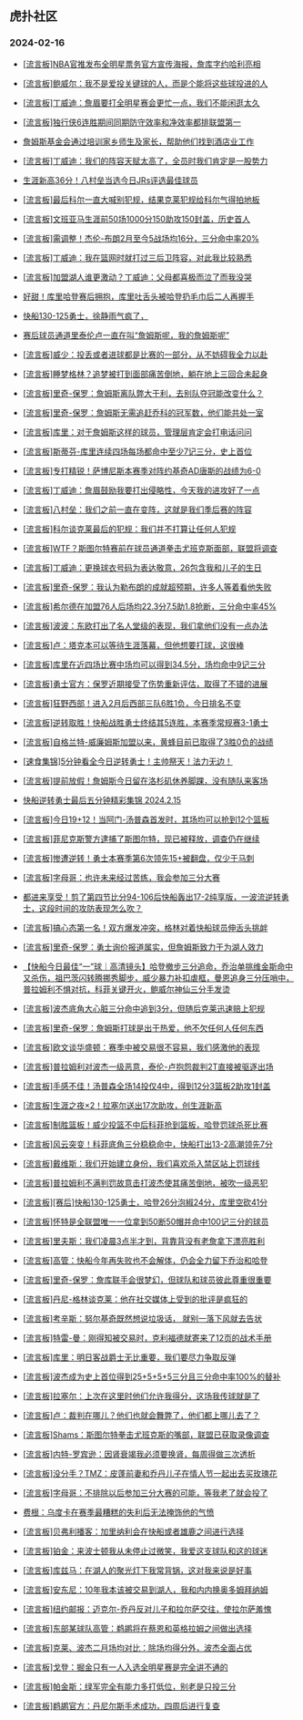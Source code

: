 ## 虎扑社区 
### 2024-02-16

+ [[流言板]NBA官推发布全明星票务官方宣传海报，詹库字约哈利亮相](https://bbs.hupu.com/624818076.html)

+ [[流言板]鲍威尔：我不是爱投关键球的人，而是个能将这些球投进的人](https://bbs.hupu.com/624817162.html)

+ [[流言板]丁威迪：詹眉要打全明星赛会更忙一点，我们不能闲逛太久](https://bbs.hupu.com/624817826.html)

+ [[流言板]独行侠6连胜期间同期防守效率和净效率都排联盟第一](https://bbs.hupu.com/624817120.html)

+ [詹姆斯基金会通过培训家乡师生及家长，帮助他们找到酒店业工作](https://bbs.hupu.com/624818459.html)

+ [[流言板]丁威迪：我们的阵容天赋太高了，全员时我们肯定是一股势力](https://bbs.hupu.com/624817572.html)

+ [生涯新高36分！八村垒当选今日JRs评选最佳球员](https://bbs.hupu.com/624815968.html)

+ [[流言板]最后科尔一直大喊别犯规，结果克莱犯规给科尔气得拍地板](https://bbs.hupu.com/624812492.html)

+ [[流言板]文班亚马生涯前50场1000分150助攻150封盖，历史首人](https://bbs.hupu.com/624817781.html)

+ [[流言板]需调整！杰伦-布朗2月至今5战场均16分，三分命中率20%](https://bbs.hupu.com/624818421.html)

+ [[流言板]丁威迪：我在篮网时就打过三后卫阵容，对此我比较熟悉](https://bbs.hupu.com/624817713.html)

+ [[流言板]加盟湖人谁更激动？丁威迪：父母都喜极而泣了而我没哭](https://bbs.hupu.com/624817388.html)

+ [好甜！库里哈登赛后拥抱，库里吐舌头被哈登扔毛巾后二人再握手](https://bbs.hupu.com/624813682.html)

+ [快船130-125勇士，徐静雨气疯了，](https://bbs.hupu.com/624814625.html)

+ [赛后球员通道里泰伦卢一直在叫“詹姆斯呢，我的詹姆斯呢”](https://bbs.hupu.com/624815566.html)

+ [[流言板]威少：投丢或者进球都是比赛的一部分，从不妨碍我全力以赴](https://bbs.hupu.com/624817224.html)

+ [[流言板]睡梦格林？追梦被打到面部痛苦倒地，躺在地上三回合未起身](https://bbs.hupu.com/624807896.html)

+ [[流言板]里奇-保罗：詹姆斯离队弊大于利，去别队夺冠能改变什么？](https://bbs.hupu.com/624815286.html)

+ [[流言板]里奇-保罗：詹姆斯无需追赶乔科的冠军数，他们能共处一室](https://bbs.hupu.com/624814945.html)

+ [[流言板]库里：对于詹姆斯这样的球员，管理层肯定会打电话问问](https://bbs.hupu.com/624814407.html)

+ [[流言板]斯蒂芬-库里连续四场每场都命中至少7记三分，史上首位](https://bbs.hupu.com/624817197.html)

+ [[流言板]专打精锐！萨博尼斯本赛季对阵约基奇AD唐斯的战绩为6-0](https://bbs.hupu.com/624817079.html)

+ [[流言板]丁威迪：詹眉鼓励我要打出侵略性，今天我的进攻好了一点](https://bbs.hupu.com/624817958.html)

+ [[流言板]八村垒：我们之前一直在变阵，这就是我们季后赛的阵容](https://bbs.hupu.com/624815474.html)

+ [[流言板]科尔谈克莱最后的犯规：我们并不打算让任何人犯规](https://bbs.hupu.com/624813877.html)

+ [[流言板]WTF？斯图尔特赛前在球员通道拳击尤班克斯面部，联盟将调查](https://bbs.hupu.com/624801369.html)

+ [[流言板]丁威迪：更换球衣号码为表达敬意，26包含我和儿子的生日](https://bbs.hupu.com/624817494.html)

+ [[流言板]里奇-保罗：我认为勒布朗的成就超预期，许多人等着看他失败](https://bbs.hupu.com/624818719.html)

+ [[流言板]希尔德在加盟76人后场均22.3分7.5助1.8抢断，三分命中率45%](https://bbs.hupu.com/624817491.html)

+ [[流言板]波波：东欧打出了名人堂级的表现，我们拿他们没有一点办法](https://bbs.hupu.com/624817823.html)

+ [[流言板]卢：塔克本可以等待生涯落幕，但他想要打球，这很棒](https://bbs.hupu.com/624818734.html)

+ [[流言板]库里在近四场比赛中场均可以得到34.5分，场均命中9记三分](https://bbs.hupu.com/624816986.html)

+ [[流言板]勇士官方：保罗近期接受了伤势重新评估，取得了不错的进展](https://bbs.hupu.com/624818108.html)

+ [[流言板]狂野西部！进入2月后西部三队6胜1负，今日排名不变](https://bbs.hupu.com/624812925.html)

+ [[流言板]逆转取胜！快船战胜勇士终结其5连胜，本赛季常规赛3-1勇士](https://bbs.hupu.com/624811195.html)

+ [[流言板]自格兰特-威廉姆斯加盟以来，黄蜂目前已取得了3胜0负的战绩](https://bbs.hupu.com/624815563.html)

+ [[速食集锦]5分钟看全今日逆转勇士！主帅祭天！法力无边！](https://bbs.hupu.com/624812975.html)

+ [[流言板]提前放假！詹姆斯今日留在洛杉矶休养脚踝，没有随队来客场](https://bbs.hupu.com/624817009.html)

+ [快船逆转勇士最后五分钟精彩集锦 2024.2.15](https://bbs.hupu.com/624812946.html)

+ [[流言板]今日19+12！当阿门-汤普森首发时，其场均可以抢到12个篮板](https://bbs.hupu.com/624817429.html)

+ [[流言板]菲尼克斯警方逮捕了斯图尔特，现已被释放，调查仍在继续](https://bbs.hupu.com/624812486.html)

+ [[流言板]惨遭逆转！勇士本赛季第6次领先15+被翻盘，仅少于马刺](https://bbs.hupu.com/624811683.html)

+ [[流言板]字母哥：也许未来经过苦练，我会参加三分大赛](https://bbs.hupu.com/624818981.html)

+ [都进来享受！剪了第四节比分94-106后快船轰出17-2纯享版，一波流逆转勇士，这段时间的攻防表现怎么吹？](https://bbs.hupu.com/624814325.html)

+ [[流言板]搞心态第一名！双方爆发冲突，格林对着快船球员伸舌头挑衅](https://bbs.hupu.com/624809650.html)

+ [[流言板]里奇-保罗：勇士询价报道属实，但詹姆斯致力于为湖人效力](https://bbs.hupu.com/624810693.html)

+ [【快船今日最佳“一”球｜高清镜头】哈登撤步三分追命，乔治单挑维金斯命中又杀伤，祖巴茨闪转腾挪秀脚步，威少暴力补扣虐框，曼恩追身三分压哨中，普拉姆利不惧对抗，科菲关键开火，鲍威尔神仙三分手发烫](https://bbs.hupu.com/624817692.html)

+ [[流言板]波杰底角大心脏三分命中追到3分，但随后克莱迅速赔上犯规](https://bbs.hupu.com/624810623.html)

+ [[流言板]里奇-保罗：詹姆斯打球是出于热爱，他不欠任何人任何东西](https://bbs.hupu.com/624814748.html)

+ [[流言板]欧文谈华盛顿：赛季中被交易很不容易，我们感激他的表现](https://bbs.hupu.com/624817358.html)

+ [[流言板]普拉姆利对波杰一级恶意，泰伦-卢抱怨裁判2T直接被驱逐出场](https://bbs.hupu.com/624809350.html)

+ [[流言板]手感不佳！汤普森全场14投仅4中，得到12分3篮板2助攻1封盖](https://bbs.hupu.com/624811684.html)

+ [[流言板]生涯之夜×2！拉塞尔送出17次助攻，创生涯新高](https://bbs.hupu.com/624810190.html)

+ [[流言板]制胜篮板！威少投篮不中后科菲抢到篮板，哈登罚球杀死比赛](https://bbs.hupu.com/624810734.html)

+ [[流言板]风云突变！科菲底角三分稳稳命中，快船打出13-2高潮领先7分](https://bbs.hupu.com/624810405.html)

+ [[流言板]戴维斯：我们开始建立身份，我们喜欢杀入禁区站上罚球线](https://bbs.hupu.com/624816483.html)

+ [[流言板]普拉姆利不满判罚故意击打波杰使其痛苦倒地，被吹一级恶犯](https://bbs.hupu.com/624809553.html)

+ [[流言板][赛后]快船130-125勇士，哈登26分泡椒24分，库里空砍41分](https://bbs.hupu.com/624811365.html)

+ [[流言板]怀特是全联盟唯一一位拿到50断50帽并命中100记三分的球员](https://bbs.hupu.com/624818261.html)

+ [[流言板]里夫斯：我们凌晨3点半才到，背靠背没有老詹拿下漂亮胜利](https://bbs.hupu.com/624816191.html)

+ [[流言板]高管：快船今年再失败也不会解体，仍会全力留下乔治和哈登](https://bbs.hupu.com/624819365.html)

+ [[流言板]里奇-保罗：詹库联手会很梦幻，但球队和球员彼此尊重很重要](https://bbs.hupu.com/624818938.html)

+ [[流言板]丹尼-格林谈克莱：他在社交媒体上受到的批评是疯狂的](https://bbs.hupu.com/624819280.html)

+ [[流言板]考辛斯：努尔基奇既然想说垃圾话， 就别一落下风就去告状](https://bbs.hupu.com/624819288.html)

+ [[流言板]特雷-曼：刚得知被交易时，克利福德就寄来了12页的战术手册](https://bbs.hupu.com/624819057.html)

+ [[流言板]库里：明日客战爵士无比重要，我们要尽力争取反弹](https://bbs.hupu.com/624819221.html)

+ [[流言板]波杰成为史上首位得到25+5+5+5三分且三分命中率100%的替补](https://bbs.hupu.com/624816964.html)

+ [[流言板]拉塞尔：上次在这里时他们允许我得分，这场我传球就是了](https://bbs.hupu.com/624817054.html)

+ [[流言板]卢：裁判在哪儿？他们也就会舞弊了，他们都上哪儿去了？](https://bbs.hupu.com/624819629.html)

+ [[流言板]Shams：斯图尔特拳击尤班克斯的嘴部，联盟已获取录像调查](https://bbs.hupu.com/624819661.html)

+ [[流言板]内特-罗宾逊：因肾衰竭我必须要换肾，每周得做三次透析](https://bbs.hupu.com/624819982.html)

+ [[流言板]没分手？TMZ：皮蓬前妻和乔丹儿子在情人节一起出去买玫瑰花](https://bbs.hupu.com/624819778.html)

+ [[流言板]字母哥：不排除以后参加三分大赛的可能，等我老了就会投了](https://bbs.hupu.com/624819729.html)

+ [费根：乌度卡在赛季最糟糕的失利后无法掩饰他的气愤](https://bbs.hupu.com/624813342.html)

+ [[流言板]贝弗利播客：加里纳利会在快船或者雄鹿之间进行选择](https://bbs.hupu.com/624820153.html)

+ [[流言板]铂金：来波士顿我从未停止过微笑，我爱这支球队和这的球迷](https://bbs.hupu.com/624819141.html)

+ [[流言板]库兹马：在湖人的聚光灯下我常背锅，这对我来说是好事](https://bbs.hupu.com/624820266.html)

+ [[流言板]安东尼：10年我本该被交易到湖人，我和内内换奥多姆拜纳姆](https://bbs.hupu.com/624820320.html)

+ [[流言板]纽约邮报：迈克尔-乔丹反对儿子和拉尔萨交往，使拉尔萨羞愧](https://bbs.hupu.com/624820401.html)

+ [[流言板]东部某球队高管：鹈鹕将在蔡恩和英格拉姆之间做出选择](https://bbs.hupu.com/624820518.html)

+ [[流言板]克莱、波杰二月场均对比：除场均得分外，波杰全面占优](https://bbs.hupu.com/624820485.html)

+ [[流言板]戈登：掘金只有一人入选全明星赛是完全讲不通的](https://bbs.hupu.com/624820510.html)

+ [[流言板]帕金斯：绿军完全有能力多打低位，别老是只投三分](https://bbs.hupu.com/624820345.html)

+ [[流言板]鹈鹕官方：丹尼尔斯手术成功，四周后进行复查](https://bbs.hupu.com/624820181.html)

